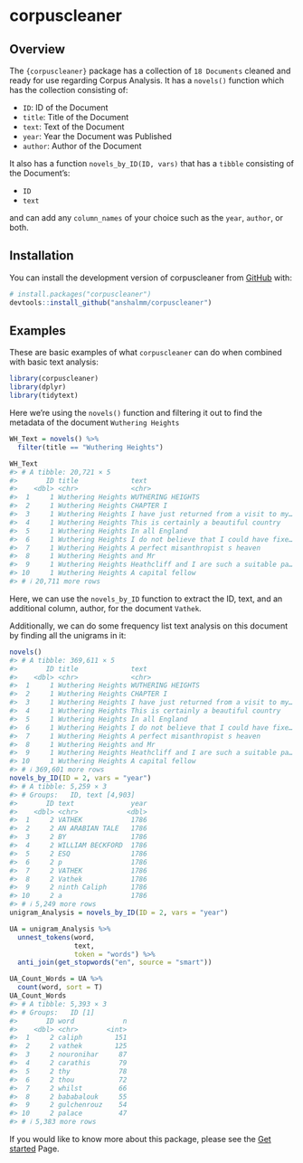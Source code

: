 
<!-- README.md is generated from README.Rmd. Please edit that file -->

# corpuscleaner

<!-- badges: start -->
<!-- badges: end -->

## Overview

The `{corpuscleaner}` package has a collection of `18 Documents` cleaned
and ready for use regarding Corpus Analysis. It has a `novels()`
function which has the collection consisting of:

- `ID`: ID of the Document
- `title`: Title of the Document
- `text`: Text of the Document
- `year`: Year the Document was Published
- `author`: Author of the Document

It also has a function `novels_by_ID(ID, vars)` that has a `tibble`
consisting of the Document’s:

- `ID`
- `text`

and can add any `column_names` of your choice such as the `year`,
`author`, or both.

## Installation

You can install the development version of corpuscleaner from
[GitHub](https://github.com/) with:

``` r
# install.packages("corpuscleaner")
devtools::install_github("anshalmm/corpuscleaner")
```

## Examples

These are basic examples of what `corpuscleaner` can do when combined
with basic text analysis:

``` r
library(corpuscleaner)
library(dplyr)
library(tidytext)
```

Here we’re using the `novels()` function and filtering it out to find
the metadata of the document `Wuthering Heights`

``` r
WH_Text = novels() %>%
  filter(title == "Wuthering Heights")

WH_Text
#> # A tibble: 20,721 × 5
#>       ID title             text                                      year author
#>    <dbl> <chr>             <chr>                                    <dbl> <chr> 
#>  1     1 Wuthering Heights WUTHERING HEIGHTS                         1847 Bront…
#>  2     1 Wuthering Heights CHAPTER I                                 1847 Bront…
#>  3     1 Wuthering Heights I have just returned from a visit to my…  1847 Bront…
#>  4     1 Wuthering Heights This is certainly a beautiful country     1847 Bront…
#>  5     1 Wuthering Heights In all England                            1847 Bront…
#>  6     1 Wuthering Heights I do not believe that I could have fixe…  1847 Bront…
#>  7     1 Wuthering Heights A perfect misanthropist s heaven          1847 Bront…
#>  8     1 Wuthering Heights and Mr                                    1847 Bront…
#>  9     1 Wuthering Heights Heathcliff and I are such a suitable pa…  1847 Bront…
#> 10     1 Wuthering Heights A capital fellow                          1847 Bront…
#> # ℹ 20,711 more rows
```

Here, we can use the `novels_by_ID` function to extract the ID, text,
and an additional column, author, for the document `Vathek`.

Additionally, we can do some frequency list text analysis on this
document by finding all the unigrams in it:

``` r
novels()
#> # A tibble: 369,611 × 5
#>       ID title             text                                      year author
#>    <dbl> <chr>             <chr>                                    <dbl> <chr> 
#>  1     1 Wuthering Heights WUTHERING HEIGHTS                         1847 Bront…
#>  2     1 Wuthering Heights CHAPTER I                                 1847 Bront…
#>  3     1 Wuthering Heights I have just returned from a visit to my…  1847 Bront…
#>  4     1 Wuthering Heights This is certainly a beautiful country     1847 Bront…
#>  5     1 Wuthering Heights In all England                            1847 Bront…
#>  6     1 Wuthering Heights I do not believe that I could have fixe…  1847 Bront…
#>  7     1 Wuthering Heights A perfect misanthropist s heaven          1847 Bront…
#>  8     1 Wuthering Heights and Mr                                    1847 Bront…
#>  9     1 Wuthering Heights Heathcliff and I are such a suitable pa…  1847 Bront…
#> 10     1 Wuthering Heights A capital fellow                          1847 Bront…
#> # ℹ 369,601 more rows
novels_by_ID(ID = 2, vars = "year")
#> # A tibble: 5,259 × 3
#> # Groups:   ID, text [4,903]
#>       ID text              year
#>    <dbl> <chr>            <dbl>
#>  1     2 VATHEK            1786
#>  2     2 AN ARABIAN TALE   1786
#>  3     2 BY                1786
#>  4     2 WILLIAM BECKFORD  1786
#>  5     2 ESQ               1786
#>  6     2 p                 1786
#>  7     2 VATHEK            1786
#>  8     2 Vathek            1786
#>  9     2 ninth Caliph      1786
#> 10     2 a                 1786
#> # ℹ 5,249 more rows
unigram_Analysis = novels_by_ID(ID = 2, vars = "year")

UA = unigram_Analysis %>%
  unnest_tokens(word, 
                text, 
                token = "words") %>%
  anti_join(get_stopwords("en", source = "smart")) 

UA_Count_Words = UA %>%
  count(word, sort = T)
UA_Count_Words
#> # A tibble: 5,393 × 3
#> # Groups:   ID [1]
#>       ID word            n
#>    <dbl> <chr>       <int>
#>  1     2 caliph        151
#>  2     2 vathek        125
#>  3     2 nouronihar     87
#>  4     2 carathis       79
#>  5     2 thy            78
#>  6     2 thou           72
#>  7     2 whilst         66
#>  8     2 bababalouk     55
#>  9     2 gulchenrouz    54
#> 10     2 palace         47
#> # ℹ 5,383 more rows
```

If you would like to know more about this package, please see the [Get
started](https://anshalmm.github.io/corpuscleaner/articles/corpuscleaner.html)
Page.
